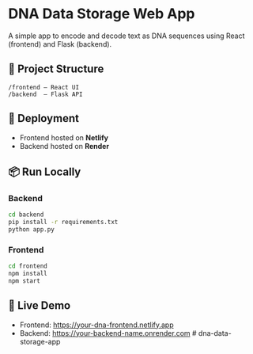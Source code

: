 # DNA Data Storage Web App

A simple app to encode and decode text as DNA sequences using React (frontend) and Flask (backend).

## 🔧 Project Structure

```
/frontend — React UI
/backend  — Flask API
```

## 🚀 Deployment

- Frontend hosted on **Netlify**
- Backend hosted on **Render**

## 📦 Run Locally

### Backend
```bash
cd backend
pip install -r requirements.txt
python app.py
```

### Frontend
```bash
cd frontend
npm install
npm start
```

## 🔗 Live Demo

- Frontend: https://your-dna-frontend.netlify.app
- Backend: https://your-backend-name.onrender.com
#   d n a - d a t a - s t o r a g e - a p p  
 